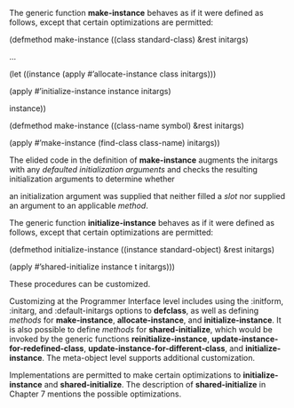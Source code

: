  



The generic function **make-instance** behaves as if it were defined as follows, except that certain optimizations are permitted: 



(defmethod make-instance ((class standard-class) &amp;rest initargs) 



... 



(let ((instance (apply #’allocate-instance class initargs))) 



(apply #’initialize-instance instance initargs) 



instance)) 



(defmethod make-instance ((class-name symbol) &amp;rest initargs) 



(apply #’make-instance (find-class class-name) initargs)) 



The elided code in the definition of **make-instance** augments the initargs with any *defaulted initialization arguments* and checks the resulting initialization arguments to determine whether 







 



 



an initialization argument was supplied that neither filled a *slot* nor supplied an argument to an applicable *method*. 



The generic function **initialize-instance** behaves as if it were defined as follows, except that certain optimizations are permitted: 



(defmethod initialize-instance ((instance standard-object) &amp;rest initargs) 



(apply #’shared-initialize instance t initargs))) 



These procedures can be customized. 



Customizing at the Programmer Interface level includes using the :initform, :initarg, and :default-initargs options to **defclass**, as well as defining *methods* for **make-instance**, **allocate-instance**, and **initialize-instance**. It is also possible to define *methods* for **shared-initialize**, which would be invoked by the generic functions **reinitialize-instance**, **update-instance-for-redefined-class**, **update-instance-for-different-class**, and **initialize-instance**. The meta-object level supports additional customization. 



Implementations are permitted to make certain optimizations to **initialize-instance** and **shared-initialize**. The description of **shared-initialize** in Chapter 7 mentions the possible optimizations. 







 



 



